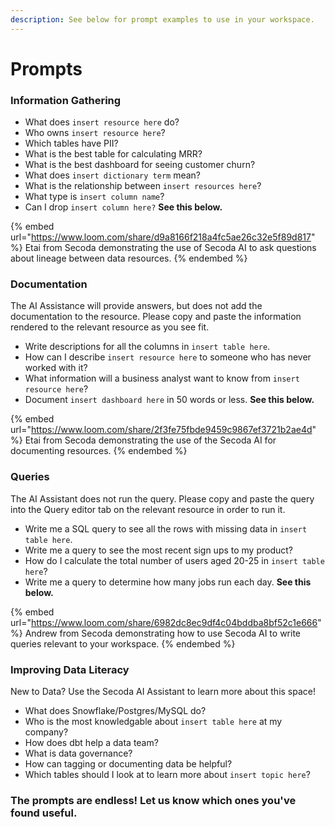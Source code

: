 ```yaml
---
description: See below for prompt examples to use in your workspace.
---
```


# Prompts

### Information Gathering&#x20;

* What does `insert resource here` do?
* Who owns `insert resource here`?
* Which tables have PII?
* What is the best table for calculating MRR?
* What is the best dashboard for seeing customer churn?
* What does `insert dictionary term` mean?
* What is the relationship between `insert resources here`?
* What type is `insert column name`?
* Can I drop `insert column here?` **See this below.**

{% embed url="https://www.loom.com/share/d9a8166f218a4fc5ae26c32e5f89d817" %}
Etai from Secoda demonstrating the use of Secoda AI to ask questions about lineage between data resources.
{% endembed %}

### Documentation

The AI Assistance will provide answers, but does not add the documentation to the resource. Please copy and paste the information rendered to the relevant resource as you see fit.

* Write descriptions for all the columns in `insert table here`.
* How can I describe `insert resource here` to someone who has never worked with it?
* What information will a business analyst want to know from `insert resource here`?
* Document `insert dashboard here` in 50 words or less. **See this below.**

{% embed url="https://www.loom.com/share/2f3fe75fbde9459c9867ef3721b2ae4d" %}
Etai from Secoda demonstrating the use of the Secoda AI for documenting resources.
{% endembed %}

### **Queries**

The AI Assistant does not run the query. Please copy and paste the query into the Query editor tab on the relevant resource in order to run it.&#x20;

* Write me a SQL query to see all the rows with missing data in `insert table here`.
* Write me a query to see the most recent sign ups to my product?
* How do I calculate the total number of users aged 20-25 in `insert table here`?
* Write me a query to determine how many jobs run each day. **See this below.**

{% embed url="https://www.loom.com/share/6982dc8ec9df4c04bddba8bf52c1e666" %}
Andrew from Secoda demonstrating how to use Secoda AI to write queries relevant to your workspace.
{% endembed %}

### **Improving Data Literacy**

New to Data? Use the Secoda AI Assistant to learn more about this space!

* What does Snowflake/Postgres/MySQL do?
* Who is the most knowledgable about `insert table here` at my company?
* How does dbt help a data team?
* What is data governance?
* How can tagging or documenting data be helpful?
* Which tables should I look at to learn more about `insert topic here`?

### The prompts are endless! Let us know which ones you've found useful.

